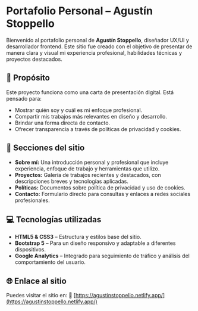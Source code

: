 # Portafolio Personal – Agustín Stoppello

Bienvenido al portafolio personal de **Agustín Stoppello**, diseñador UX/UI y desarrollador frontend. Este sitio fue creado con el objetivo de presentar de manera clara y visual mi experiencia profesional, habilidades técnicas y proyectos destacados.

## 🎯 Propósito

Este proyecto funciona como una carta de presentación digital. Está pensado para:

* Mostrar quién soy y cuál es mi enfoque profesional.
* Compartir mis trabajos más relevantes en diseño y desarrollo.
* Brindar una forma directa de contacto.
* Ofrecer transparencia a través de políticas de privacidad y cookies.

## 🧩 Secciones del sitio

* **Sobre mí:** Una introducción personal y profesional que incluye experiencia, enfoque de trabajo y herramientas que utilizo.
* **Proyectos:** Galería de trabajos recientes y destacados, con descripciones breves y tecnologías aplicadas.
* **Políticas:** Documentos sobre política de privacidad y uso de cookies.
* **Contacto:** Formulario directo para consultas y enlaces a redes sociales profesionales.

## 💻 Tecnologías utilizadas

* **HTML5 & CSS3** – Estructura y estilos base del sitio.
* **Bootstrap 5** – Para un diseño responsivo y adaptable a diferentes dispositivos.
* **Google Analytics** – Integrado para seguimiento de tráfico y análisis del comportamiento del usuario.

## 🌐 Enlace al sitio

Puedes visitar el sitio en:
🔗 [https://agustinstoppello.netlify.app/](https://agustinstoppello.netlify.app/)
